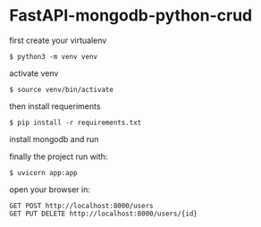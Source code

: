 # FastAPI-mongodb-python-crud

first create your virtualenv

`$ python3 -m venv venv`

activate venv

`$ source venv/bin/activate`

then install requeriments

`$ pip install -r requirements.txt`

install mongodb and run

finally the project run with: 

`$ uvicorn app:app`

open your browser in: 

`GET POST http://localhost:8000/users`\
`GET PUT DELETE http://localhost:8000/users/{id}`

